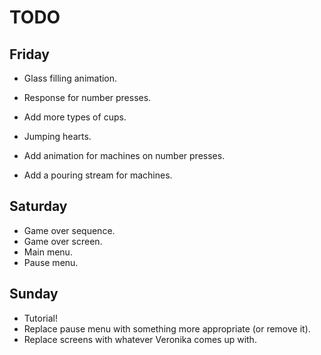 # TODO

## Friday

- Glass filling animation.
- Response for number presses.
- Add more types of cups.
- Jumping hearts.

- Add animation for machines on number presses.
- Add a pouring stream for machines.

## Saturday

- Game over sequence.
- Game over screen.
- Main menu.
- Pause menu.

## Sunday

- Tutorial!
- Replace pause menu with something more appropriate (or remove it).
- Replace screens with whatever Veronika comes up with.
